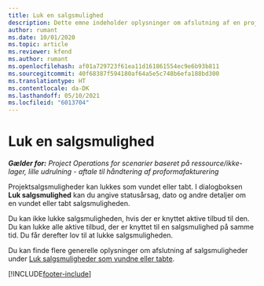 ```yaml
---
title: Luk en salgsmulighed
description: Dette emne indeholder oplysninger om afslutning af en projektsalgsmulighed.
author: rumant
ms.date: 10/01/2020
ms.topic: article
ms.reviewer: kfend
ms.author: rumant
ms.openlocfilehash: af01a729723f61ea11d161861554ec9e6b93b811
ms.sourcegitcommit: 40f68387f594180af64a5e5c748b6efa188bd300
ms.translationtype: HT
ms.contentlocale: da-DK
ms.lasthandoff: 05/10/2021
ms.locfileid: "6013704"
---
```

# <a name="close-an-opportunity"></a>Luk en salgsmulighed

_**Gælder for:** Project Operations for scenarier baseret på ressource/ikke-lager, lille udrulning - aftale til håndtering af proformafakturering_

Projektsalgsmuligheder kan lukkes som vundet eller tabt. I dialogboksen **Luk salgsmulighed** kan du angive statusårsag, dato og andre detaljer om en vundet eller tabt salgsmuligheden.

Du kan ikke lukke salgsmuligheden, hvis der er knyttet aktive tilbud til den. Du kan lukke alle aktive tilbud, der er knyttet til en salgsmulighed på samme tid. Du får derefter lov til at lukke salgsmuligheden.

Du kan finde flere generelle oplysninger om afslutning af salgsmuligheder under [Luk salgsmuligheder som vundne eller tabte](/dynamics365/sales-enterprise/close-opportunity-won-lost-sales).


[!INCLUDE[footer-include](../includes/footer-banner.md)]